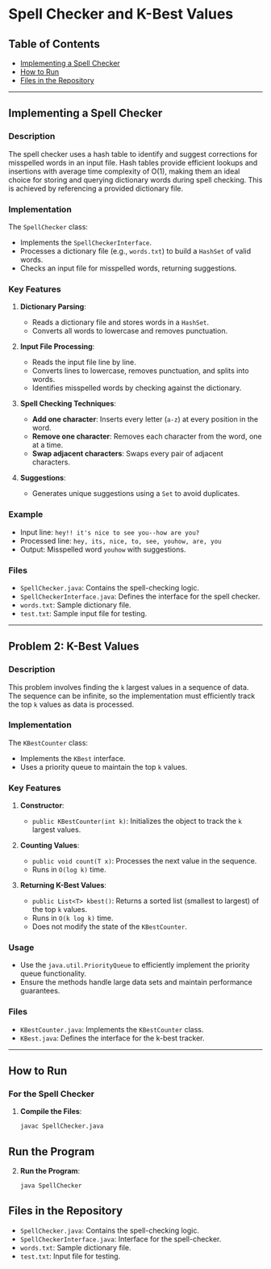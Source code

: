 # Spell Checker and K-Best Values


## Table of Contents
- [Implementing a Spell Checker](#problem-1-implementing-a-spell-checker)
- [How to Run](#how-to-run)
- [Files in the Repository](#files-in-the-repository)
---

## Implementing a Spell Checker
### Description
The spell checker uses a hash table to identify and suggest corrections for misspelled words in an input file. Hash tables provide efficient lookups and insertions with average time complexity of O(1), making them an ideal choice for storing and querying dictionary words during spell checking. This is achieved by referencing a provided dictionary file.

### Implementation
The `SpellChecker` class:
- Implements the `SpellCheckerInterface`.
- Processes a dictionary file (e.g., `words.txt`) to build a `HashSet` of valid words.
- Checks an input file for misspelled words, returning suggestions.

### Key Features
1. **Dictionary Parsing**:
   - Reads a dictionary file and stores words in a `HashSet`.
   - Converts all words to lowercase and removes punctuation.

2. **Input File Processing**:
   - Reads the input file line by line.
   - Converts lines to lowercase, removes punctuation, and splits into words.
   - Identifies misspelled words by checking against the dictionary.

3. **Spell Checking Techniques**:
   - **Add one character**: Inserts every letter (`a-z`) at every position in the word.
   - **Remove one character**: Removes each character from the word, one at a time.
   - **Swap adjacent characters**: Swaps every pair of adjacent characters.

4. **Suggestions**:
   - Generates unique suggestions using a `Set` to avoid duplicates.

### Example
- Input line: `hey!! it's nice to see you--how are you?`
- Processed line: `hey, its, nice, to, see, youhow, are, you`
- Output: Misspelled word `youhow` with suggestions.

### Files
- `SpellChecker.java`: Contains the spell-checking logic.
- `SpellCheckerInterface.java`: Defines the interface for the spell checker.
- `words.txt`: Sample dictionary file.
- `test.txt`: Sample input file for testing.

---

## Problem 2: K-Best Values
### Description
This problem involves finding the `k` largest values in a sequence of data. The sequence can be infinite, so the implementation must efficiently track the top `k` values as data is processed.

### Implementation
The `KBestCounter` class:
- Implements the `KBest` interface.
- Uses a priority queue to maintain the top `k` values.

### Key Features
1. **Constructor**:
   - `public KBestCounter(int k)`: Initializes the object to track the `k` largest values.

2. **Counting Values**:
   - `public void count(T x)`: Processes the next value in the sequence.
   - Runs in `O(log k)` time.

3. **Returning K-Best Values**:
   - `public List<T> kbest()`: Returns a sorted list (smallest to largest) of the top `k` values.
   - Runs in `O(k log k)` time.
   - Does not modify the state of the `KBestCounter`.

### Usage
- Use the `java.util.PriorityQueue` to efficiently implement the priority queue functionality.
- Ensure the methods handle large data sets and maintain performance guarantees.

### Files
- `KBestCounter.java`: Implements the `KBestCounter` class.
- `KBest.java`: Defines the interface for the k-best tracker.

---

## How to Run

### For the Spell Checker
1. **Compile the Files**:
   ```bash
   javac SpellChecker.java
## Run the Program

2. **Run the Program**:
   ```bash
   java SpellChecker
## Files in the Repository

- `SpellChecker.java`: Contains the spell-checking logic.
- `SpellCheckerInterface.java`: Interface for the spell-checker.
- `words.txt`: Sample dictionary file.
- `test.txt`: Input file for testing.

